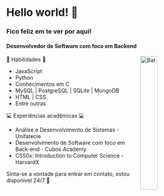 # Hello world! 👋 
### Fico feliz em te ver por aqui!

#### Desenvolvedor de Software com foco em Backend 

<img align='right' src="https://i.pinimg.com/originals/45/40/cf/4540cfd8909197c2559dd30a7234f63e.gif" alt="Bat" style="width:30%">
  
🌱 Habilidades 🌱 
- JavaScript 
- Python
- Conhecimentos em C 
- MySQL | PostgreSQL | SQLite | MongoDB
- HTML | CSS
- Entre outras

 💻 Experiências acadêmicas 💻  

- Análise e Desenvolvimento de Sistemas - Unifatecie 
- Desenvolvimento de Software com foco em Back-end - Cubos Academy
- CS50x: Introduction to Computer Science - HarvardX

Sinta-se a vontade para entrar em contato, estou disponível 24/7 🧐 

